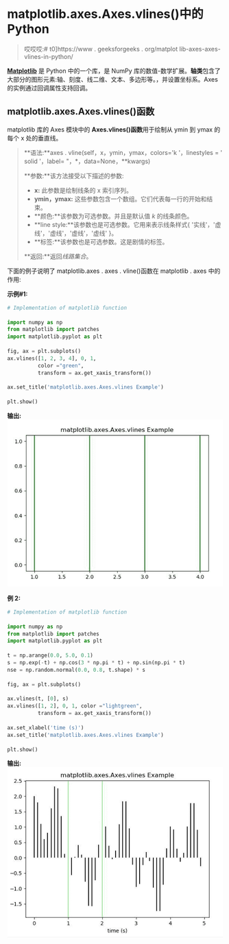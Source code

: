 # matplotlib.axes.Axes.vlines()中的 Python

> 哎哎哎:# t0]https://www . geeksforgeeks . org/matplot lib-axes-axes-vlines-in-python/

**[Matplotlib](https://www.geeksforgeeks.org/python-introduction-matplotlib/)** 是 Python 中的一个库，是 NumPy 库的数值-数学扩展。**轴类**包含了大部分的图形元素:轴、刻度、线二维、文本、多边形等。，并设置坐标系。Axes 的实例通过回调属性支持回调。

## matplotlib.axes.Axes.vlines()函数

matplotlib 库的 Axes 模块中的 **Axes.vlines()函数**用于绘制从 ymin 到 ymax 的每个 x 处的垂直线。

> **语法:**axes . vline(self，x，ymin，ymax，colors='k '，linestyles = ' solid '，label= "，*，data=None，**kwargs)
> 
> **参数:**该方法接受以下描述的参数:
> 
> *   **x:** 此参数是绘制线条的 x 索引序列。
> *   **ymin，ymax:** 这些参数包含一个数组。它们代表每一行的开始和结束。
> *   **颜色:**该参数为可选参数。并且是默认值 *k* 的线条颜色。
> *   **line style:**该参数也是可选参数。它用来表示线条样式{ '实线'，'虚线'，'虚线'，'虚线'，'虚线' }。
> *   **标签:**该参数也是可选参数。这是剧情的标签。
> 
> **返回:**返回*线路集合*。

下面的例子说明了 matplotlib.axes . axes . vline()函数在 matplotlib . axes 中的作用:

**示例#1:**

```py
# Implementation of matplotlib function

import numpy as np
from matplotlib import patches
import matplotlib.pyplot as plt

fig, ax = plt.subplots()
ax.vlines([1, 2, 3, 4], 0, 1, 
          color ="green",
          transform = ax.get_xaxis_transform())

ax.set_title('matplotlib.axes.Axes.vlines Example')

plt.show()
```

**输出:**
![](img/7a257c15e4c4a00af38c15c55d21fd20.png)

**例 2:**

```py
# Implementation of matplotlib function

import numpy as np
from matplotlib import patches
import matplotlib.pyplot as plt

t = np.arange(0.0, 5.0, 0.1)
s = np.exp(-t) + np.cos(3 * np.pi * t) + np.sin(np.pi * t)
nse = np.random.normal(0.0, 0.8, t.shape) * s

fig, ax = plt.subplots()

ax.vlines(t, [0], s)
ax.vlines([1, 2], 0, 1, color ="lightgreen", 
          transform = ax.get_xaxis_transform())

ax.set_xlabel('time (s)')
ax.set_title('matplotlib.axes.Axes.vlines Example')

plt.show()
```

**输出:**
![](img/bbfa61abececd4ec8b7bd7e6f61f8a8c.png)